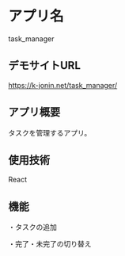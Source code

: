 # アプリ名
task_manager

## デモサイトURL
https://k-jonin.net/task_manager/

## アプリ概要
タスクを管理するアプリ。

## 使用技術
React

## 機能
・タスクの追加

・完了・未完了の切り替え
